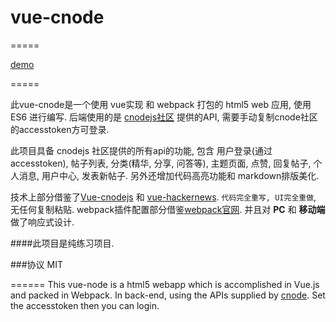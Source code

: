 # vue-cnode

=====

[demo](http://project.fanlinfeng.com/vue-cnode)

=====

此vue-cnode是一个使用 vue实现 和 webpack 打包的 html5 web 应用, 使用 ES6 进行编写. 后端使用的是 [cnodejs社区](https://cnodejs.org/) 提供的API, 需要手动复制cnode社区的accesstoken方可登录. 

此项目具备 cnodejs 社区提供的所有api的功能, 包含 用户登录(通过accesstoken), 帖子列表, 分类(精华, 分享, 问答等), 主题页面, 点赞, 回复帖子, 个人消息, 用户中心, 发表新帖子. 另外还增加代码高亮功能和 markdown排版美化.

技术上部分借鉴了[Vue-cnodejs](https://github.com/shinygang/Vue-cnodejs) 和 [vue-hackernews](https://github.com/vuejs/vue-hackernews). ```代码完全重写, UI完全重做```, 无任何复制粘贴. webpack插件配置部分借鉴[webpack官网](http://webpack.github.io/docs/webpack-dev-server.html). 并且对 **PC** 和 **移动端** 做了响应式设计. 

####此项目是纯练习项目.


###协议
MIT



======
This vue-node is a html5 webapp which is accomplished in Vue.js and packed in Webpack. In back-end, using the APIs supplied by [cnode](https://cnodejs.org/). Set the accesstoken then you can login.